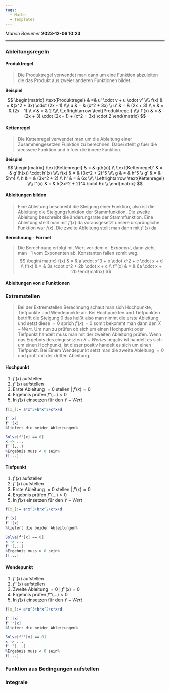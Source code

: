 ```yaml
---
tags:
  - Mathe
  - Templates
---
```

*Marvin Baeumer* **2023-12-06 10:23**

---
### Ableitungsregeln
#### Produktregel
> Die Produktregel verwendet man dann um eine Funktion abzuleiten die das Produkt aus zweier anderen Funktionen bildet.

**Beispiel**

$$
\begin{matrix}
\text{Produktregel} & =&  u' \cdot v + u \cdot v' \\\\
f(x) & = &(x^2 + 3x) \cdot (2x - 1) \\\\
u & = & (x^2 + 3x) \\
u' & = & (2x + 3) \\
v & = & (2x - 1) \\
v'&  = & 2 \\\\
\Leftrightarrow \text{Produktregel} \\\\
f'(x) & = & (2x + 3) \cdot (2x - 1) + (x^2 + 3x) \cdot 2 
\end{matrix}
$$
#### Kettenregel
> Die Kettenregel verwendet man um die Ableitung einer Zusammengesetzen Funktion zu berechnen. Dabei steht $g$ fuer die aeussere Funktion und h fuer die innere Funktion.

**Beispiel**
$$
\begin{matrix}
\text{Kettenregel} & = & g(h(x)) \\ 
\text{Kettenregel}' & = & g'(h(x)) \cdot h'(x) \\\\ 
f(x) & = & (3x^2 + 2)^5 \\\\
g & = & h^5 \\
g' & = & 5h^4 \\
h & = & (3x^2 + 2) \\
h' & = & 6x \\\\
\Leftrightarrow \text{Kettenregel} \\\\
f'(x) & = & 5(3x^2 + 2)^4 \cdot 6x \\
\end{matrix}
$$

<div style="page-break-after: always;"></div>

#### Ableitungen bilden
> Eine Ableitung beschreibt die Steigung einer Funktion, also ist die Ableitung die Steigungsfunktion der Stammfunktion. Die zweite Ableitung beschreibt die änderungsrate der Stammfunktion. Eine Ableitung stellt man mit $f'(x)$ da vorausgesetzt unsere ursprüngliche Funktion war $f(x)$. Die zweite Ableitung stellt man dann mit $f''(x)$ da.

**Berechnung - Formel**
> Die Berechnung erfolgt mit Wert vor dem $x \cdot Exponent$, dann zieht man $-1$ vom Exponenten ab. Konstanten fallen somit weg. 
$$
\begin{matrix}
f(x) & = & a \cdot x^3 + b \cdot x^2 + c \cdot x + d \\
f'(x) & = & 3a \cdot x^2  + 2b \cdot x + c \\
f''(x) & = & 6a \cdot x + 2b
\end{matrix}
$$

#### Ableitungen von $e$ Funktionen

<div style="page-break-after: always;"></div>

### Extremstellen
> Bei der Extremstellen Berechnung schaut man sich Hochpunkte, Tiefpunkte und Wendepunkte an. Bei Hochpunkten und Tiefpunkten betrifft die Steigung $0$ das heißt also man nimmt die erste Ableitung und setzt diese $=0$ sprich $f'(x) = 0$ somit bekommt man dann den $X-Wert$. Um nun zu prüfen ob sich um einen Hochpunkt oder Tiefpunkt handelt muss man mit der zweiten Ableitung prüfen. Wenn das Ergebnis des eingesetzten  $X-Wertes$ negativ ist handelt es sich um einen Hochpunkt, ist dieser positiv handelt es sich um einen Tiefpunkt. Bei Einem Wendepunkt setzt man die zweite Ableitung $=0$ und prüft mit der dritten Ableitung.
#### Hochpunkt
1. $f'(x)$ aufstellen
2. $f''(x)$ aufstellen
3. Erste Ableitung $=0$ stellen | $f'(x) = 0$
4. Ergebnis prüfen $f''(...) < 0$ 
5. In $f(x)$ einsetzen für den $Y-Wert$
```mathematica
f[x_]:= a*x^3+b*x^2+c*x+d

f'[x]
f''[x]
%liefert die beiden Ableitungen%

Solve[f'[x] == 0]
x -> ...
f''(...)
%Ergebnis muss < 0 sein% 
f[...]
```
#### Tiefpunkt
1. $f'(x)$ aufstellen
2. $f''(x)$ aufstellen
3. Erste Ableitung $=0$ stellen | $f'(x) = 0$
4. Ergebnis prüfen $f''(...) > 0$ 
5. In $f(x)$ einsetzen für den $Y-Wert$
```mathematica
f[x_]:= a*x^3+b*x^2+c*x+d

f'[x]
f''[x]
%liefert die beiden Ableitungen%

Solve[f'[x] == 0]
x -> ...
f''[...]
%Ergebnis muss > 0 sein% 
f[...]
```
#### Wendepunkt
1. $f''(x)$ aufstellen
2. $f'''(x)$ aufstellen
3. Zweite Ableitung $=0$ | $f''(x) = 0$
4. Ergebnis prüfen $f'''(...) < 0$ 
5. In $f(x)$ einsetzen für den $Y-Wert$ 
```mathematica
f[x_]:= a*x^3+b*x^2+c*x+d

f''[x]
f'''[x]
%liefert die beiden Ableitungen%

Solve[f''[x] == 0]
x -> ...
f'''[...]
%Ergebnis muss < 0 sein% 
f[...]
```
### Funktion aus Bedingungen aufstellen
### Integrale

